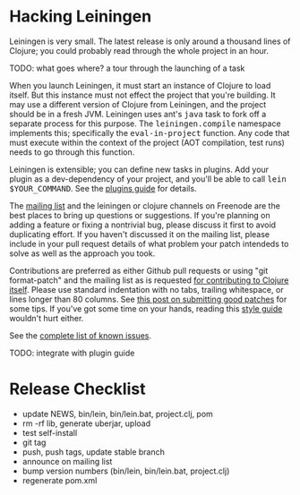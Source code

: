 # Hacking Leiningen

Leiningen is very small. The latest release is only around a thousand
lines of Clojure; you could probably read through the whole project in
an hour.

TODO: what goes where? a tour through the launching of a task

When you launch Leiningen, it must start an instance of Clojure to
load itself. But this instance must not effect the project that you're
building. It may use a different version of Clojure from Leiningen,
and the project should be in a fresh JVM. Leiningen uses ant's
<tt>java</tt> task to fork off a separate process for this
purpose. The <tt>leiningen.compile</tt> namespace implements this;
specifically the <tt>eval-in-project</tt> function. Any code that must
execute within the context of the project (AOT compilation, test runs)
needs to go through this function.

Leiningen is extensible; you can define new tasks in plugins. Add your
plugin as a dev-dependency of your project, and you'll be able to call
<tt>lein $YOUR_COMMAND</tt>. See the [plugins guide](http://github.com/technomancy/leiningen/blob/master/PLUGINS.md) for details.

The [mailing list](http://groups.google.com/group/leiningen) and the
leiningen or clojure channels on Freenode are the best places to
bring up questions or suggestions. If you're planning on adding a
feature or fixing a nontrivial bug, please discuss it first to avoid
duplicating effort. If you haven't discussed it on the mailing list,
please include in your pull request details of what problem your patch
intendeds to solve as well as the approach you took.

Contributions are preferred as either Github pull requests or using
"git format-patch" and the mailing list as is requested [for
contributing to Clojure itself](http://clojure.org/patches). Please
use standard indentation with no tabs, trailing whitespace, or lines
longer than 80 columns. See [this post on submitting good
patches](http://technomancy.us/135) for some tips. If you've got some
time on your hands, reading this [style
guide](http://mumble.net/~campbell/scheme/style.txt) wouldn't hurt
either.

See the [complete list of known issues](http://github.com/technomancy/leiningen/issues).

TODO: integrate with plugin guide

# Release Checklist

* update NEWS, bin/lein, bin/lein.bat, project.clj, pom
* rm -rf lib, generate uberjar, upload
* test self-install
* git tag
* push, push tags, update stable branch
* announce on mailing list
* bump version numbers (bin/lein, bin/lein.bat, project.clj)
* regenerate pom.xml
